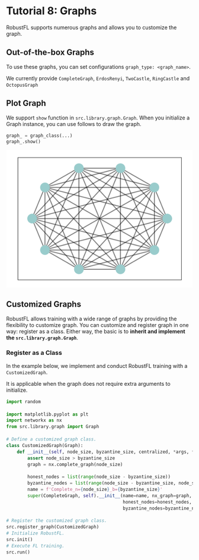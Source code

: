 # Tutorial 8: Graphs

RobustFL supports numerous graphs and allows you to customize the graph.

## Out-of-the-box Graphs

To use these graphs, you can set configurations `graph_type: <graph_name>`. 

We currently provide `CompleteGraph`, `ErdosRenyi`, `TwoCastle`, `RingCastle` and `OctopusGraph`

## Plot Graph 
We support `show` function in `src.library.graph.Graph`. When you initialize a Graph instance, you can use follows to draw the graph.
```python
graph_ = graph_class(...)
graph_.show()
```
![graph](image/graph.png)

## Customized Graphs

RobustFL allows training with a wide range of graphs by providing the flexibility to customize graph. 
You can customize and register graph in one way: register as a class. Either way, the basic is to **inherit and implement the `src.library.graph.Graph`**. 

### Register as a Class

In the example below, we implement and conduct RobustFL training with a `CustomizedGraph`. 

It is applicable when the graph does not require extra arguments to initialize.

```python
import random

import matplotlib.pyplot as plt
import networkx as nx
from src.library.graph import Graph

# Define a customized graph class.
class CustomizedGraph(Graph):
    def __init__(self, node_size, byzantine_size, centralized, *args, **kwargs):
        assert node_size > byzantine_size
        graph = nx.complete_graph(node_size)

        honest_nodes = list(range(node_size - byzantine_size))
        byzantine_nodes = list(range(node_size - byzantine_size, node_size))
        name = f'Complete_n={node_size}_b={byzantine_size}'
        super(CompleteGraph, self).__init__(name=name, nx_graph=graph, centralized=centralized,
                                            honest_nodes=honest_nodes,
                                            byzantine_nodes=byzantine_nodes)

# Register the customized graph class.
src.register_graph(CustomizedGraph)
# Initialize RobustFL.
src.init()
# Execute FL training.
src.run()
```
